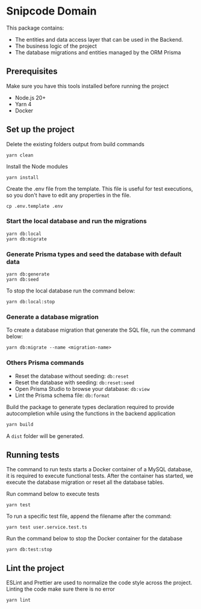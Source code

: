 # Snipcode Domain

This package contains:
* The entities and data access layer that can be used in the Backend.
* The business logic of the project
* The database migrations and entities managed by the ORM Prisma


## Prerequisites
Make sure you have this tools installed before running the project
* Node.js 20+
* Yarn 4
* Docker

## Set up the project
Delete the existing folders output from build commands
```shell
yarn clean
```

Install the Node modules
````shell
yarn install
````

Create the .env file from the template. This file is useful for test executions, so you don't have to edit any properties in the file.
```shell
cp .env.template .env
```

### Start the local database and run the migrations
```shell
yarn db:local
yarn db:migrate
```

### Generate Prisma types and seed the database with default data
```shell
yarn db:generate
yarn db:seed
```

To stop the local database run the command below:
```shell
yarn db:local:stop
```


### Generate a database migration
To create a database migration that generate the SQL file, run the command below:
```shell
yarn db:migrate --name <migration-name>
```

### Others Prisma commands
- Reset the database without seeding: `db:reset`
- Reset the database with seeding: `db:reset:seed`
- Open Prisma Studio to browse your database: `db:view`
- Lint the Prisma schema file: `db:format`

Build the package to generate types declaration required to provide autocompletion while using the functions in the backend application
```bash
yarn build
```
A `dist` folder will be generated.


## Running tests
The command to run tests starts a Docker container of a MySQL database, it is required to execute functional tests.
After the container has started, we execute the database migration or reset all the database tables.

Run command below to execute tests
```shell
yarn test
```

To run a specific test file, append the filename after the command:
```shell
yarn test user.service.test.ts
```

Run the command below to stop the Docker container for the database
```shell
yarn db:test:stop
```

## Lint the project
ESLint and Prettier are used to normalize the code style across the project. 
Linting the code make sure there is no error
```shell
yarn lint
```
